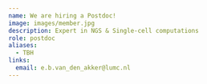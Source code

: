 ```yaml
---
name: We are hiring a Postdoc!
image: images/member.jpg
description: Expert in NGS & Single-cell computations
role: postdoc
aliases:
  - TBH
links:
  email: e.b.van_den_akker@lumc.nl
---
```



